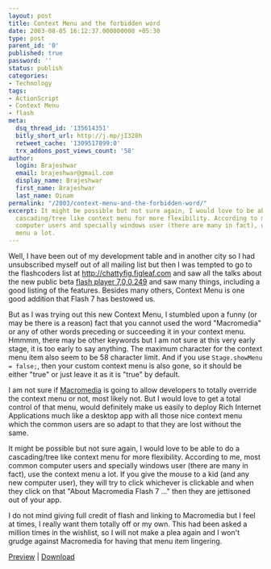 ```yaml
---
layout: post
title: Context Menu and the forbidden word
date: 2003-08-05 16:12:37.000000000 +05:30
type: post
parent_id: '0'
published: true
password: ''
status: publish
categories:
- Technology
tags:
- ActionScript
- Context Menu
- flash
meta:
  dsq_thread_id: '135614351'
  bitly_short_url: http://j.mp/jI328h
  retweet_cache: '1309517899:0'
  trx_addons_post_views_count: '58'
author:
  login: Brajeshwar
  email: brajeshwar@gmail.com
  display_name: Brajeshwar
  first_name: Brajeshwar
  last_name: Oinam
permalink: "/2003/context-menu-and-the-forbidden-word/"
excerpt: It might be possible but not sure again, I would love to be able to do a
  cascading/tree like context menu for more flexibility. According to me, most common
  computer users and specially windows user (there are many in fact), use the context
  menu a lot.
---
```

<p>Well, I have been out of my development table and in another city so I had unsubscribed myself out of all mailing list but then I was tempted to go to the flashcoders list at <a href="http://chattyfig.figleaf.com" title="Flashcoder list at chattyfig">http://chattyfig.figleaf.com</a> and saw all the talks about the new public beta <a href="http://www.macromedia.com/software/flashplayer/public_beta/" title="Flash player 7,0,0,249 public beta">flash player 7,0,0,249</a> and saw many things, including a good listing of the features. Besides many others, Context Menu is one good addition that Flash 7 has bestowed us.</p>

<p>But as I was trying out this new Context Menu, I stumbled upon a funny (or may be there is a reason) fact that you cannot used the word "Macromedia" or any of other words preceding or succeeding it in your context menu. Hmmmm, there may be other keywords but I am not sure at this very early stage, it is too early to say anything. The maximum character for the context menu item also seem to be 58 character limit. And if you use <code>Stage.showMenu = false;</code>, then your custom context menu is also gone, so it should be either "true" or just leave it as it is "true" by default.</p>
<p>I am not sure if <a href="http://www.macromedia.com" title="Macromedia">Macromedia</a> is going to allow developers to totally override the context menu or not, most likely not. But I would love to get a total control of that menu, would definitely make us easily to deploy Rich Internet Applications much like a desktop app with all those nice context menu which the common users are so adapt to that they are lost without the same.</p>
<p>It might be possible but not sure again, I would love to be able to do a cascading/tree like context menu for more flexibility. According to me, most common computer users and specially windows user (there are many in fact), use the context menu a lot. If you give the mouse to a kid (and any new computer user), they will try to click whichever is clickable and when they click on that "About Macromedia Flash 7 ..." then they are jettisoned out of your app.</p>
<p>I do not mind giving full credit of flash and linking to Macromedia but I feel at times, I really want them totally off or my own. This had been asked a million times in the wishlist, so I will not make a plea again and I won't grudge against Macromedia for having that menu item lingering.</p>
<p><a href="http://downloads.brajeshwar.com/flashmx2004/contextMenu/" title="Context Menu example">Preview</a> | <a href="http://downloads.brajeshwar.com/flashmx2004/contextMenu/contextMenu.zip" title="Download">Download</a></p>

